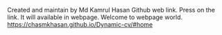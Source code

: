 Created and maintain by Md Kamrul Hasan
Github web link. Press on the link. It will available in webpage.
Welcome to webpage world.
https://chasmkhasan.github.io/Dynamic-cv/#home
